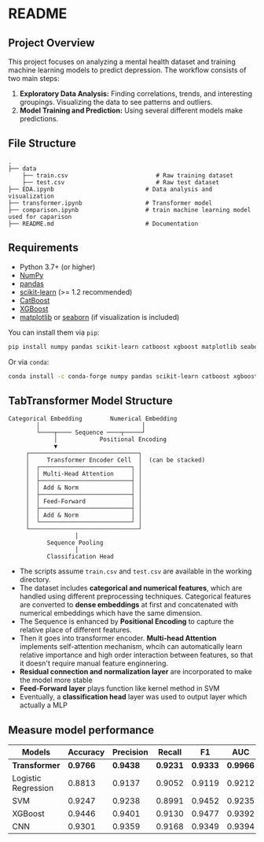# README

## Project Overview
This project focuses on analyzing a mental health dataset and training machine learning models to predict depression. The workflow consists of two main steps:
1. **Exploratory Data Analysis:** Finding correlations, trends, and interesting groupings. Visualizing the data to see patterns and outliers.
2. **Model Training and Prediction:** Using several different models make predictions.

## File Structure
```
.
├── data
    ├── train.csv                         # Raw training dataset
    ├── test.csv                          # Raw test dataset
├── EDA.ipynb                          # Data analysis and visualization
├── transformer.ipynb                  # Transformer model
├── comparison.ipynb                   # train machine learning model used for caparison    
├── README.md                          # Documentation
```
## Requirements

- Python 3.7+ (or higher)
- [NumPy](https://pypi.org/project/numpy/)
- [pandas](https://pypi.org/project/pandas/)
- [scikit-learn](https://pypi.org/project/scikit-learn/) (>= 1.2 recommended)
- [CatBoost](https://pypi.org/project/catboost/)
- [XGBoost](https://pypi.org/project/xgboost/)
- [matplotlib](https://pypi.org/project/matplotlib/) or [seaborn](https://pypi.org/project/seaborn/) (if visualization is included)

You can install them via `pip`:

```bash
pip install numpy pandas scikit-learn catboost xgboost matplotlib seaborn
```
Or via `conda`:

```bash
conda install -c conda-forge numpy pandas scikit-learn catboost xgboost matplotlib seaborn
```

## TabTransformer Model Structure
```
Categorical Embedding        Numerical Embedding
        │                             │
        └────┬──── Sequence ────┬─────┘
             │            Positional Encoding
             ▼
     ┌───────────────────────────────┐
     │     Transformer Encoder Cell  │  (can be stacked)
     │  ┌──────────────────────────┐ │
     │  │ Multi-Head Attention     │ │
     │  ├──────────────────────────┤ │
     │  │ Add & Norm               │ │
     │  ├──────────────────────────┤ │
     │  │ Feed-Forward             │ │
     │  ├──────────────────────────┤ │
     │  │ Add & Norm               │ │
     │  └──────────────────────────┘ │
     └───────────────────────────────┘
                   │
           Sequence Pooling
                   │
           Classification Head
```
- The scripts assume `train.csv` and `test.csv` are available in the working directory.
- The dataset includes **categorical and numerical features**, which are handled using different preprocessing techniques. Categorical features are converted to **dense embeddings** at first and concatenated with numerical embeddings which have the same dimension.
- The Sequence is enhanced by **Positional Encoding** to capture the relative place of different features.
- Then it goes into transformer encoder. **Multi-head Attention** implements self-attention mechanism, whcih can automatically learn relative importance and high order interaction between features, so that it doesn't require manual feature enginnering.
- **Residual connection and normalization layer** are incorporated to make the model more stable
- **Feed-Forward layer** plays function like kernel method in SVM
- Eventually, a **classification head** layer was used to output layer which actually a MLP

## Measure model performance

| **Models**           | **Accuracy** | **Precision** | **Recall** | **F1**   | **AUC**   |
|----------------------|--------------|---------------|------------|---------|----------|
| **Transformer**      | **0.9766**   | **0.9438**    | **0.9231** | **0.9333** | **0.9966** |
| Logistic Regression  | 0.8813       | 0.9137        | 0.9052     | 0.9119  | 0.9212   |
| SVM                  | 0.9247       | 0.9238        | 0.8991     | 0.9452  | 0.9235   |
| XGBoost              | 0.9446       | 0.9401        | 0.9130     | 0.9477  | 0.9392   |
| CNN                  | 0.9301       | 0.9359        | 0.9168     | 0.9349  | 0.9394   |
